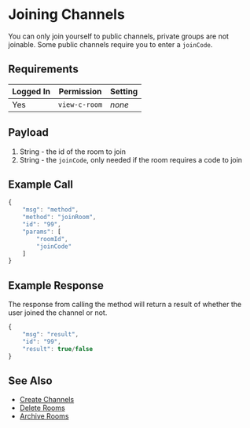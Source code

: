 # Joining Channels

You can only join yourself to public channels, private groups are not joinable. Some public channels require you to enter a `joinCode`.

## Requirements

| Logged In | Permission    | Setting |
| --------- | ------------- | ------- |
| Yes       | `view-c-room` | _none_  |

## Payload

1. String - the id of the room to join
2. String - the `joinCode`, only needed if the room requires a code to join

## Example Call

```javascript
{
    "msg": "method",
    "method": "joinRoom",
    "id": "99",
    "params": [
        "roomId",
        "joinCode"
    ]
}
```

## Example Response

The response from calling the method will return a result of whether the user joined the channel or not.

```javascript
{
    "msg": "result",
    "id": "99",
    "result": true/false
}
```

## See Also

* [Create Channels](create-channels.md)
* [Delete Rooms](delete-rooms.md)
* [Archive Rooms](archive-rooms.md)
